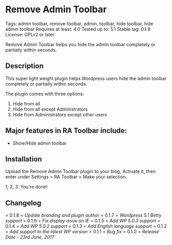 # Remove Admin Toolbar #

Tags: admin toolbar, remove toolbar, admin, toolbar, hide toolbar, hide admin toolbar
Requires at least: 4.0
Tested up to: 5.1
Stable tag: 0.1.8
License: GPLv2 or later

Remove Admin Toolbar helps you hide the admin toolbar completely or partially within seconds.


## Description ##

This super light weight plugin helps Wordpress users hide the admin toolbar completely or partially within seconds. 

The plugin comes with three options:
1. Hide from all
2. Hide from all except Administrators
3. Hide from Administrators except other users


## Major features in RA Toolbar include: ##

* Show/Hide admin toolbar

## Installation ##

Upload the Remove Admin Toolbar plugin to your blog, Activate it, then enter under Settings > RA Toolbar > Make your selection.

1, 2, 3: You're done!

## Changelog ##

= 0.1.8 =
*Update branding and plugin author*
= 0.1.7 =
*Wordpress 5.1 Betty support*
= 0.1.6 =
*Fix display issue on IE*
= 0.1.5 =
*Add WP 5.0.3 support*
= 0.1.4 =
*Add WP 5.0.2 support*
= 0.1.3 =
*Add English language support*
= 0.1.2 =
*Add support to the latest WP version*
= 0.1.1 =
*Bug fix*
= 0.1.0 =
*Release Date - 23rd June, 2017*